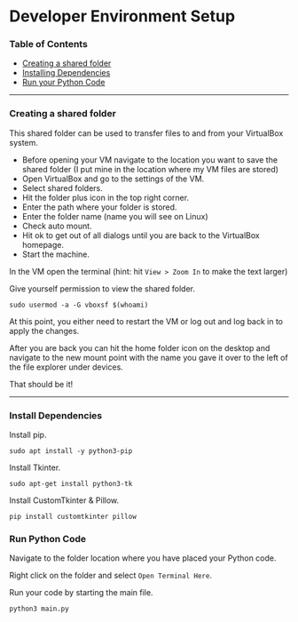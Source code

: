 # Developer Environment Setup

### Table of Contents
- [Creating a shared folder](https://github.com/andrewamidei/photon-team-io/blob/main/dev-environment-setup.md#creating-a-shared-folder)
- [Installing Dependencies](https://github.com/andrewamidei/photon-team-io/blob/main/dev-environment-setup.md#install-Dependencies)
- [Run your Python Code](https://github.com/andrewamidei/photon-team-io/blob/main/dev-environment-setup.md#run-python-code)

---

### Creating a shared folder
This shared folder can be used to transfer files to and from your VirtualBox system.

- Before opening your VM navigate to the location you want to save the shared folder (I put mine in the location where my VM files are stored) 
- Open VirtualBox and go to the settings of the VM.
- Select shared folders.
- Hit the folder plus icon in the top right corner.
- Enter the path where your folder is stored.
- Enter the folder name (name you will see on Linux)
- Check auto mount.
- Hit ok to get out of all dialogs until you are back to the VirtualBox homepage.
- Start the machine.

In the VM open the terminal (hint: hit `View > Zoom In` to make the text larger)

Give yourself permission to view the shared folder.
```
sudo usermod -a -G vboxsf $(whoami)
```

At this point, you either need to restart the VM or log out and log back in to apply the changes.

After you are back you can hit the home folder icon on the desktop and navigate to the new mount point with the name you gave it over to the left of the file explorer under devices.

That should be it!

---

### Install Dependencies

Install pip.
```
sudo apt install -y python3-pip
```

Install Tkinter.
```
sudo apt-get install python3-tk
```

Install CustomTkinter & Pillow.
```
pip install customtkinter pillow
```

### Run Python Code

Navigate to the folder location where you have placed your Python code. 

Right click on the folder and select `Open Terminal Here`.

Run your code by starting the main file.
```
python3 main.py
```

